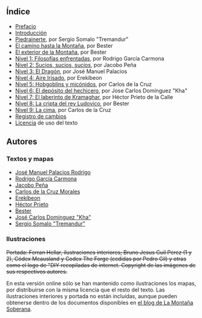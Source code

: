 
## Índice

 * [Prefacio](./01-prefacio.md)
 * [Introducción](./02-introduccion.md)
 * [Piedrainerte](./03-piedrainerte.md), por Sergio Somalo "Tremandur"
 * [El camino hasta la Montaña](./04-camino.md), por Bester
 * [El exterior de la Montaña](./05-exterior.md), por Bester
 * [Nivel 1: Filosofías enfrentadas](./06-nivel-01.md), por Rodrigo García Carmona
 * [Nivel 2: Sucios, sucios, sucios](./07-nivel-02.md), por Jacobo Peña
 * [Nivel 3: El Dragón](./08-nivel-03.md), por José Manuel Palacios
 * [Nivel 4: Aire Irisado](./09-nivel-04.md), por Erekíbeon
 * [Nivel 5: Hobgoblins y micónidos](./10-nivel-05.md), por Carlos de la Cruz
 * [Nivel 6: El depósito del hechicero](./11-nivel-06.md), por Jose Carlos Domínguez "Kha"
 * [Nivel 7: El laberinto de Kramaghar](./12-nivel-07.md), por Héctor Prieto de la Calle 
 * [Nivel 8: La cripta del rey Ludovico](./13-nivel-08.md), por Bester
 * [Nivel 9: La cima](./14-nivel-09.md), por Carlos de la Cruz
 * [Registro de cambios](.changelog.md)
 * [Licencia](./98-licencia.md) de uso del texto

## Autores

### Textos y mapas

 * [José Manuel Palacios Rodrigo](https://plus.google.com/u/0/+Jos%C3%A9ManuelPalacios/posts)
 * [Rodrigo García Carmona](https://plus.google.com/u/0/+RodrigoGarciaCarmona/posts)
 * [Jacobo Peña](https://plus.google.com/u/0/113580090013248931333/posts)
 * [Carlos de la Cruz Morales](https://plus.google.com/u/0/104972911822227173644/posts)
 * [Erekíbeon](https://plus.google.com/u/0/101424081522605272040/posts)
 * [Héctor Prieto](https://plus.google.com/u/0/108509848839900431310/posts)
 * [Bester](https://plus.google.com/u/0/105240612173866817188/posts)
 * [José Carlos Domínguez "Kha"](https://plus.google.com/u/0/116368025294019250429/posts)
 * [Sergio Somalo "Tremandur"](https://plus.google.com/u/0/104590944188014787447/about)

### Ilustraciones

~~Portada: Ferran Hellar, ilustraciones interiores; Bruno Jesus Guil Perez (1 y 2), Códex Mcausland y Codex The Forge (cedidas por Pedro Gil) y otras como el logo de "DIY recopiladas de internet. Copyright de las imágenes de sus respectivos autores.~~

En esta versión online sólo se han mantenido como ilustraciones los mapas, por distribuirse con la misma licencia que el resto del texto. Las ilustraciones interiores y portada no están incluídas, aunque pueden obtenerse dentro de los documentos disponibles en [el blog de La Montaña Soberana](https://el-megadungeon.blogspot.com/).
